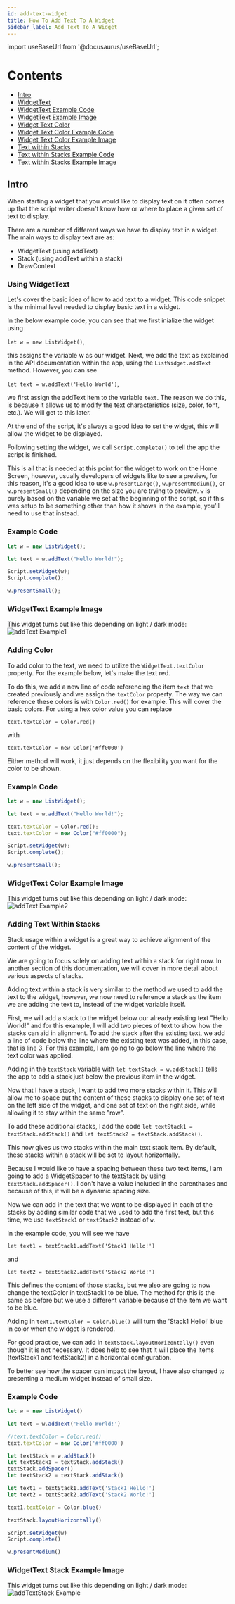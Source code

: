 ```yaml
---
id: add-text-widget
title: How To Add Text To A Widget
sidebar_label: Add Text To A Widget
---
```


import useBaseUrl from '@docusaurus/useBaseUrl';

# Contents
* [Intro](#intro)
* [WidgetText](#using-widgettext)
* [WidgetText Example Code](#example-code)
* [WidgetText Example Image](#widgettext-example-image)
* [Widget Text Color](#adding-color)
* [Widget Text Color Example Code](#example-code-1)
* [Widget Text Color Example Image](#widgettext-color-example-image)
* [Text within Stacks](#adding-text-within-stacks)
* [Text within Stacks Example Code](#example-code-2)
* [Text within Stacks Example Image](#widgettext-stack-example-image)

## Intro

When starting a widget that you would like to display text on it often comes up that the script writer doesn't know how or where to place a given set of text to display.

There are a number of different ways we have to display text in a widget. The main ways to display text are as:

- WidgetText (using addText)
- Stack (using addText within a stack)
- DrawContext

### Using WidgetText

Let's cover the basic idea of how to add text to a widget. This code snippet is the minimal level needed to display basic text in a widget.

In the below example code, you can see that we first inialize the widget using 

`let w = new ListWidget()`, 

this assigns the variable w as our widget.
Next, we add the text as explained in the API documentation within the app, using the `ListWidget.addText` method. However, you can see 

`let text = w.addText('Hello World')`, 

we first assign the addText item to the variable `text`. The reason we do this, is because it allows us to modify the text characteristics (size, color, font, etc.). We will get to this later.

At the end of the script, it's always a good idea to set the widget, this will allow the widget to be displayed.

Following setting the widget, we call `Script.complete()` to tell the app the script is finished.

This is all that is needed at this point for the widget to work on the Home Screen, however, usually developers of widgets like to see a preview, for this reason, it's a good idea to use `w.presentLarge()`, `w.presentMedium()`, or `w.presentSmall()` depending on the size you are trying to preview. `w` is purely based on the variable we set at the beginning of the script, so if this was setup to be something other than how it shows in the example, you'll need to use that instead.

### Example Code

```javascript
let w = new ListWidget();

let text = w.addText("Hello World!");

Script.setWidget(w);
Script.complete();

w.presentSmall();
```

### WidgetText Example Image

This widget turns out like this depending on light / dark mode:
![addText Example1](images/AddTextExample1.PNG)

### Adding Color

To add color to the text, we need to utilize the 
`WidgetText.textColor` property. 
For the example below, let's make the text red.

To do this, we add a new line of code referencing the item `text` that we created previously and we assign the `textColor` property. The way we can reference these colors is with `Color.red()` for example. This will cover the basic colors. For using a hex color value you can replace 

`text.textColor = Color.red()` 

with 

`text.textColor = new Color('#ff0000')`

Either method will work, it just depends on the flexibility you want for the color to be shown.

### Example Code

```javascript
let w = new ListWidget();

let text = w.addText("Hello World!");

text.textColor = Color.red();
text.textColor = new Color("#ff0000");

Script.setWidget(w);
Script.complete();

w.presentSmall();
```

### WidgetText Color Example Image

This widget turns out like this depending on light / dark mode:
![addText Example2](images/AddTextExample2.png)

### Adding Text Within Stacks

Stack usage within a widget is a great way to achieve alignment of the content of the widget.

We are going to focus solely on adding text within a stack for right now. In another section of this documentation, we will cover in more detail about various aspects of stacks.

Adding text within a stack is very similar to the method we used to add the text to the widget, however, we now need to reference a stack as the item we are adding the text to, instead of the widget variable itself.

First, we will add a stack to the widget below our already existing text "Hello World!" and for this example, I will add two pieces of text to show how the stacks can aid in alignment. To add the stack after the existing text, we add a line of code below the line where the existing text was added, in this case, that is line 3. For this example, I am going to go below the line where the text color was applied.

Adding in the `textStack` variable with `let textStack = w.addStack()` tells the app to add a stack just below the previous item in the widget.

Now that I have a stack, I want to add two more stacks within it. This will allow me to space out the content of these stacks to display one set of text on the left side of the widget, and one set of text on the right side, while allowing it to stay within the same "row".

To add these additional stacks, I add the code `let textStack1 = textStack.addStack()` and `let textStack2 = textStack.addStack()`.

This now gives us two stacks within the main text stack item. By default, these stacks within a stack will be set to layout horizontally.

Because I would like to have a spacing between these two text items, I am going to add a WidgetSpacer to the textStack by using `textStack.addSpacer()`. I don't have a value included in the parenthases and because of this, it will be a dynamic spacing size.

Now we can add in the text that we want to be displayed in each of the stacks by adding similar code that we used to add the first text, but this time, we use `textStack1` or `textStack2` instead of `w`.

In the example code, you will see we have 

`let text1 = textStack1.addText('Stack1 Hello!')` 

and 

`let text2 = textStack2.addText('Stack2 World!')`

This defines the content of those stacks, but we also are going to now change the textColor in textStack1 to be blue. The method for this is the same as before but we use a different variable because of the item we want to be blue.

Adding in `text1.textColor = Color.blue()` will turn the 'Stack1 Hello!' blue in color when the widget is rendered.

For good practice, we can add in `textStack.layoutHorizontally()` even though it is not necessary. It does help to see that it will place the items (textStack1 and textStack2) in a horizontal configuration.

To better see how the spacer can impact the layout, I have also changed to presenting a medium widget instead of small size.

### Example Code

```javascript
let w = new ListWidget()

let text = w.addText('Hello World!')

//text.textColor = Color.red()
text.textColor = new Color('#ff0000')

let textStack = w.addStack()
let textStack1 = textStack.addStack()
textStack.addSpacer()
let textStack2 = textStack.addStack()

let text1 = textStack1.addText('Stack1 Hello!')
let text2 = textStack2.addText('Stack2 World!')

text1.textColor = Color.blue()

textStack.layoutHorizontally()

Script.setWidget(w)
Script.complete()

w.presentMedium()
```

### WidgetText Stack Example Image

This widget turns out like this depending on light / dark mode:
![addTextStack Example](images/AddTextStackExample.jpeg)
